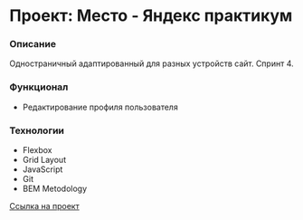 # Проект: Место - Яндекс практикум

### Описание
Одностраничный адаптированный для разных устройств сайт. Спринт 4.

### Функционал
* Редактирование профиля пользователя

### Технологии
* Flexbox
* Grid Layout
* JavaScript
* Git
* BEM Metodology


[Ссылка на проект](https://aglyvin.github.io/mesto/)
